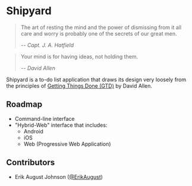 # Shipyard

> The art of resting the mind and the power of dismissing from it all care and worry is probably one of the secrets of our great men.
>
> -- <cite>Capt. J. A. Hatfield</cite>

> Your mind is for having ideas, not holding them.  
>  
> -- <cite>David Allen</cite>

Shipyard is a to-do list application that draws its design very loosely from the principles of [Getting Things Done (GTD)](https://gettingthingsdone.com/what-is-gtd/) by David Allen.  
  
## Roadmap  
  
- Command-line interface  
- "Hybrid-Web" interface that includes:  
  - Android  
  - iOS  
  - Web (Progressive Web Application)
  
## Contributors
- Erik August Johnson ([@ErikAugust](https://github.com/ErikAugust))